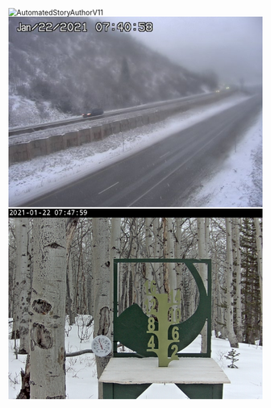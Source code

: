 ![AutomatedStoryAuthorV11](https://github.com/StateDocuments/Colorado-public/blob/main/camera@imageURL=liveview%2FI70Mile181East.jpg)
![AutomatedStoryAuthorV11](https://github.com/StateDocuments/Colorado-public/blob/main/I70Mile181East.jpg)
![AutomatedStoryAuthorV11](https://github.com/StateDocuments/Colorado-public/blob/main/netcam1-000001.jpg)

